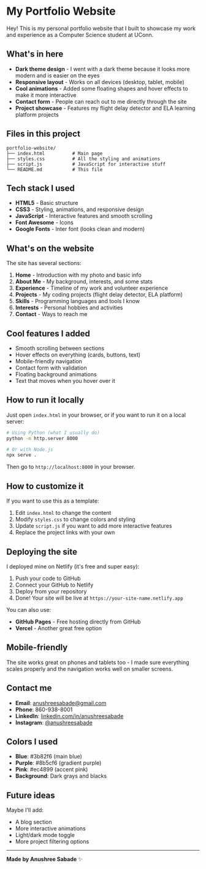 # My Portfolio Website

Hey! This is my personal portfolio website that I built to showcase my work and experience as a Computer Science student at UConn.

## What's in here

- **Dark theme design** - I went with a dark theme because it looks more modern and is easier on the eyes
- **Responsive layout** - Works on all devices (desktop, tablet, mobile)
- **Cool animations** - Added some floating shapes and hover effects to make it more interactive
- **Contact form** - People can reach out to me directly through the site
- **Project showcase** - Features my flight delay detector and ELA learning platform projects

## Files in this project

```
portfolio-website/
├── index.html          # Main page
├── styles.css          # All the styling and animations
├── script.js           # JavaScript for interactive stuff
└── README.md           # This file
```

## Tech stack I used

- **HTML5** - Basic structure
- **CSS3** - Styling, animations, and responsive design
- **JavaScript** - Interactive features and smooth scrolling
- **Font Awesome** - Icons
- **Google Fonts** - Inter font (looks clean and modern)

## What's on the website

The site has several sections:
1. **Home** - Introduction with my photo and basic info
2. **About Me** - My background, interests, and some stats
3. **Experience** - Timeline of my work and volunteer experience
4. **Projects** - My coding projects (flight delay detector, ELA platform)
5. **Skills** - Programming languages and tools I know
6. **Interests** - Personal hobbies and activities
7. **Contact** - Ways to reach me

## Cool features I added

- Smooth scrolling between sections
- Hover effects on everything (cards, buttons, text)
- Mobile-friendly navigation
- Contact form with validation
- Floating background animations
- Text that moves when you hover over it

## How to run it locally

Just open `index.html` in your browser, or if you want to run it on a local server:

```bash
# Using Python (what I usually do)
python -m http.server 8000

# Or with Node.js
npx serve .
```

Then go to `http://localhost:8000` in your browser.

## How to customize it

If you want to use this as a template:
1. Edit `index.html` to change the content
2. Modify `styles.css` to change colors and styling
3. Update `script.js` if you want to add more interactive features
4. Replace the project links with your own

## Deploying the site

I deployed mine on Netlify (it's free and super easy):

1. Push your code to GitHub
2. Connect your GitHub to Netlify
3. Deploy from your repository
4. Done! Your site will be live at `https://your-site-name.netlify.app`

You can also use:
- **GitHub Pages** - Free hosting directly from GitHub
- **Vercel** - Another great free option

## Mobile-friendly

The site works great on phones and tablets too - I made sure everything scales properly and the navigation works well on smaller screens.

## Contact me

- **Email**: anushreesabade@gmail.com
- **Phone**: 860-938-8001
- **LinkedIn**: [linkedin.com/in/anushreesabade](https://linkedin.com/in/anushreesabade)
- **Instagram**: [@anushreesabade](https://www.instagram.com/anushreesabade/)

## Colors I used

- **Blue**: #3b82f6 (main blue)
- **Purple**: #8b5cf6 (gradient purple)
- **Pink**: #ec4899 (accent pink)
- **Background**: Dark grays and blacks

## Future ideas

Maybe I'll add:
- A blog section
- More interactive animations
- Light/dark mode toggle
- More project filtering options

---

**Made by Anushree Sabade** ✨

